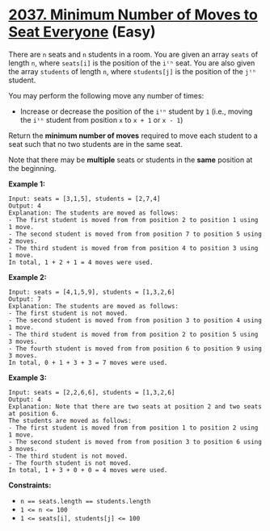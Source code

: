 # [2037. Minimum Number of Moves to Seat Everyone][link] (Easy)

[link]: https://leetcode.com/problems/minimum-number-of-moves-to-seat-everyone/

There are `n` seats and `n` students in a room. You are given an array `seats` of length `n`, where
`seats[i]` is the position of the `iᵗʰ` seat. You are also given the array `students` of length `n`,
where `students[j]` is the position of the `jᵗʰ` student.

You may perform the following move any number of times:

- Increase or decrease the position of the `iᵗʰ` student by `1` (i.e., moving the `iᵗʰ` student from
position `x` to `x + 1` or `x - 1`)

Return the **minimum number of moves** required to move each student to a seat such that no two
students are in the same seat.

Note that there may be **multiple** seats or students in the **same** position at the beginning.

**Example 1:**

```
Input: seats = [3,1,5], students = [2,7,4]
Output: 4
Explanation: The students are moved as follows:
- The first student is moved from from position 2 to position 1 using 1 move.
- The second student is moved from from position 7 to position 5 using 2 moves.
- The third student is moved from from position 4 to position 3 using 1 move.
In total, 1 + 2 + 1 = 4 moves were used.
```

**Example 2:**

```
Input: seats = [4,1,5,9], students = [1,3,2,6]
Output: 7
Explanation: The students are moved as follows:
- The first student is not moved.
- The second student is moved from from position 3 to position 4 using 1 move.
- The third student is moved from from position 2 to position 5 using 3 moves.
- The fourth student is moved from from position 6 to position 9 using 3 moves.
In total, 0 + 1 + 3 + 3 = 7 moves were used.
```

**Example 3:**

```
Input: seats = [2,2,6,6], students = [1,3,2,6]
Output: 4
Explanation: Note that there are two seats at position 2 and two seats at position 6.
The students are moved as follows:
- The first student is moved from from position 1 to position 2 using 1 move.
- The second student is moved from from position 3 to position 6 using 3 moves.
- The third student is not moved.
- The fourth student is not moved.
In total, 1 + 3 + 0 + 0 = 4 moves were used.
```

**Constraints:**

- `n == seats.length == students.length`
- `1 <= n <= 100`
- `1 <= seats[i], students[j] <= 100`
